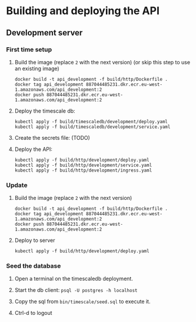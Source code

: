 # Building and deploying the API

## Development server

### First time setup

1. Build the image (replace `2` with the next version) (or skip this step to use an existing image)
   ```
   docker build -t api_development -f build/http/Dockerfile .
   docker tag api_development 887044485231.dkr.ecr.eu-west-1.amazonaws.com/api_development:2
   docker push 887044485231.dkr.ecr.eu-west-1.amazonaws.com/api_development:2
   ```

2. Deploy the timescale db:
   ```
   kubectl apply -f build/timescaledb/development/deploy.yaml
   kubectl apply -f build/timescaledb/development/service.yaml
   ```

3. Create the secrets file:
   (TODO)

4. Deploy the API:
   ```
   kubectl apply -f build/http/development/deploy.yaml
   kubectl apply -f build/http/development/service.yaml
   kubectl apply -f build/http/development/ingress.yaml
   ```

### Update

1. Build the image (replace `2` with the next version)
   ```
   docker build -t api_development -f build/http/Dockerfile .
   docker tag api_development 887044485231.dkr.ecr.eu-west-1.amazonaws.com/api_development:2
   docker push 887044485231.dkr.ecr.eu-west-1.amazonaws.com/api_development:2
   ```

2. Deploy to server
   ```
   kubectl apply -f build/http/development/deploy.yaml
   ```


### Seed the database

1. Open a terminal on the timescaledb deployment.

2. Start the db client: `psql -U postgres -h localhost`

3. Copy the sql from `bin/timescale/seed.sql` to execute it.

4. Ctrl-d to logout
